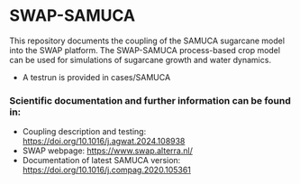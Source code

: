 # SWAP-SAMUCA
This repository documents the coupling of the SAMUCA sugarcane model into the SWAP platform. The SWAP-SAMUCA process-based crop model can be used for simulations of sugarcane growth and water dynamics.

- A testrun is provided in cases/SAMUCA

### Scientific documentation and further information can be found in:

- Coupling description and testing: https://doi.org/10.1016/j.agwat.2024.108938
- SWAP webpage: https://www.swap.alterra.nl/
- Documentation of latest SAMUCA version: https://doi.org/10.1016/j.compag.2020.105361
  
